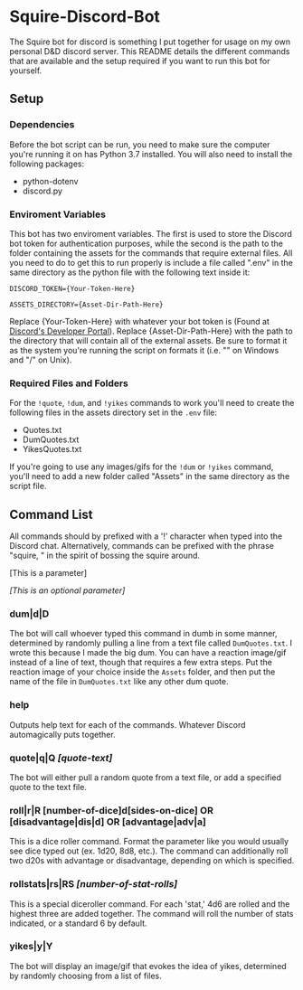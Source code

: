 # Squire-Discord-Bot
The Squire bot for discord is something I put together for usage on my own personal D&D discord server. This README details the different commands that are available and the setup required if you want to run this bot for yourself.

## Setup
### Dependencies
Before the bot script can be run, you need to make sure the computer you're running it on has Python 3.7 installed. You will also need to install the following packages:
- python-dotenv
- discord.py

### Enviroment Variables
This bot has two enviroment variables. The first is used to store the Discord bot token for authentication purposes, while the second is the path to the folder containing the assets for the commands that require external files. All you need to do to get this to run properly is include a file called ".env" in the same directory as the python file with the following text inside it:

`DISCORD_TOKEN={Your-Token-Here}`

`ASSETS_DIRECTORY={Asset-Dir-Path-Here}`

Replace {Your-Token-Here} with whatever your bot token is (Found at [Discord's Developer Portal](https://discordapp.com/developers/applications)). Replace {Asset-Dir-Path-Here} with the path to the directory that will contain all of the external assets. Be sure to format it as the system you're running the script on formats it (i.e. "\" on Windows and "/" on Unix).

### Required Files and Folders
For the `!quote`, `!dum`, and `!yikes` commands to work you'll need to create the following files in the assets directory set in the `.env` file:
- Quotes.txt
- DumQuotes.txt
- YikesQuotes.txt

If you're going to use any images/gifs for the `!dum` or `!yikes` command, you'll need to add a new folder called "Assets" in the same directory as the script file.

## Command List
All commands should by prefixed with a '!' character when typed into the Discord chat. Alternatively, commands can be prefixed with the phrase "squire, " in the spirit of bossing the squire around.

[This is a parameter]

*[This is an optional parameter]*

### dum|d|D
The bot will call whoever typed this command in dumb in some manner, determined by randomly pulling a line from a text file called `DumQuotes.txt`. I wrote this because I made the big dum. You can have a reaction image/gif instead of a line of text, though that requires a few extra steps. Put the reaction image of your choice inside the `Assets` folder, and then put the name of the file in `DumQuotes.txt` like any other dum quote.

### help
Outputs help text for each of the commands. Whatever Discord automagically puts together.

### quote|q|Q *[quote-text]*
The bot will either pull a random quote from a text file, or add a specified quote to the text file.

### roll|r|R [number-of-dice]d[sides-on-dice] OR [disadvantage|dis|d] OR [advantage|adv|a]
This is a dice roller command. Format the parameter like you would usually see dice typed out (ex. 1d20, 8d8, etc.). The command can additionally roll two d20s with advantage or disadvantage, depending on which is specified.

### rollstats|rs|RS *[number-of-stat-rolls]*
This is a special diceroller command. For each 'stat,' 4d6 are rolled and the highest three are added together. The command will roll the number of stats indicated, or a standard 6 by default.

### yikes|y|Y
The bot will display an image/gif that evokes the idea of yikes, determined by randomly choosing from a list of files.
